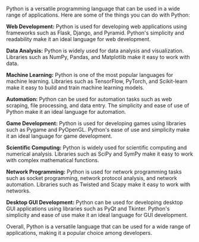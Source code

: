 Python is a versatile programming language that can be used in a wide range of applications. Here are some of the things you can do with Python:

**Web Development:** Python is used for developing web applications using frameworks such as Flask, Django, and Pyramid. Python's simplicity and readability make it an ideal language for web development.

**Data Analysis:** Python is widely used for data analysis and visualization. Libraries such as NumPy, Pandas, and Matplotlib make it easy to work with data.

**Machine Learning:** Python is one of the most popular languages for machine learning. Libraries such as TensorFlow, PyTorch, and Scikit-learn make it easy to build and train machine learning models.

**Automation:** Python can be used for automation tasks such as web scraping, file processing, and data entry. The simplicity and ease of use of Python make it an ideal language for automation.

**Game Development:** Python is used for developing games using libraries such as Pygame and PyOpenGL. Python's ease of use and simplicity make it an ideal language for game development.

**Scientific Computing:** Python is widely used for scientific computing and numerical analysis. Libraries such as SciPy and SymPy make it easy to work with complex mathematical functions.

**Network Programming:** Python is used for network programming tasks such as socket programming, network protocol analysis, and network automation. Libraries such as Twisted and Scapy make it easy to work with networks.

**Desktop GUI Development:** Python can be used for developing desktop GUI applications using libraries such as PyQt and Tkinter. Python's simplicity and ease of use make it an ideal language for GUI development.

Overall, Python is a versatile language that can be used for a wide range of applications, making it a popular choice among developers.
